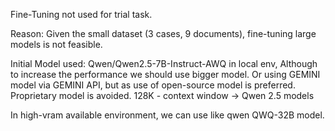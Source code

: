 Fine-Tuning not used for trial task.

Reason:
    Given the small dataset (3 cases, 9 documents), fine-tuning large models is not feasible.

Initial Model used:
    Qwen/Qwen2.5-7B-Instruct-AWQ in local env, Although to increase the performance we should use bigger model.
    Or using GEMINI model via GEMINI API, but as use of open-source model is preferred. Proprietary model is avoided.
    128K - context window -> Qwen 2.5 models

In high-vram available environment, we can use like qwen QWQ-32B model.